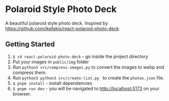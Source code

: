 # Polaroid Style Photo Deck

A beautiful polaroid style photo deck. Inspired by https://github.com/ikefakis/react-polaroid-photo-deck.

## Getting Started

1. `$ cd react-polaroid-photo-deck` - go inside the project directory
2. Put your images in `public/img` folder
3. Run `python3 src/compress-images.py` to convert the images to webp and compress them.
3. Run `python3 python3 src/create-list.py ` to create the `photos.json` file.
5. `$ pnpm install` - install dependencies
6. `$ pnpm run dev` - you will be navigated to [http://localhost:5173](http://localhost:5173) on your browser.

